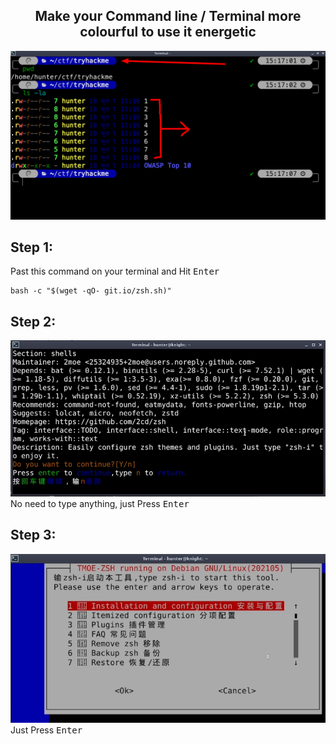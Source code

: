 <h2 align="center">Make your Command line / Terminal more colourful to use it energetic</h2>

![Step 1](images/show.png)

## Step 1:
Past this command on your terminal and Hit <kbd>Enter</kbd>

    bash -c "$(wget -qO- git.io/zsh.sh)"

## Step 2:
![Step 2](images/2.png)<br/>
No need to type anything, just Press <kbd>Enter</kbd>

## Step 3:
![Step 3](images/3.png)<br/>
Just Press <kbd>Enter</kbd>